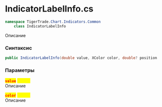 
# IndicatorLabelInfo.cs
```csharp
namespace TigerTrade.Chart.Indicators.Common  
    class IndicatorLabelInfo
```

Описание

### Синтаксис
```csharp
public IndicatorLabelInfo(double value, XColor color, double? position = null)
```

### Параметры
<mark style="color:red;">**`value`**</mark> <mark style="color:yellow;">`double`</mark>  
 Описание  
  
<mark style="color:red;">**`color`**</mark> <mark style="color:yellow;">`XColor`</mark>  
 Описание  
  

                    
                    